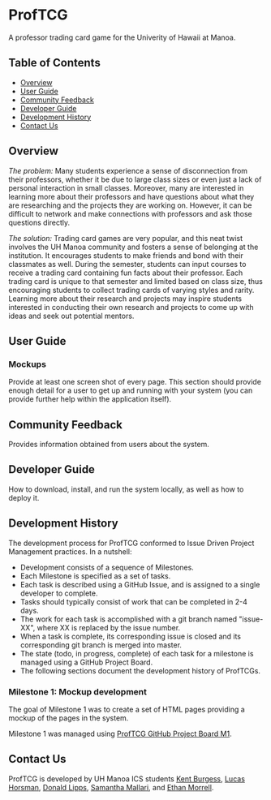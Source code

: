 # ProfTCG
A professor trading card game for the Univerity of Hawaii at Manoa.

## Table of Contents
- [Overview](#overview)
- [User Guide](#user-guide)
- [Community Feedback](#community-feedback)
- [Developer Guide](#developer-guide)
- [Development History](#development-history)
- [Contact Us](#contact-us)

## Overview
_The problem:_ Many students experience a sense of disconnection from their professors, whether it be due to large class sizes or even just a lack of personal interaction in small classes. Moreover, many are interested in learning more about their professors and have questions about what they are researching and the projects they are working on. However, it can be difficult to network and make connections with professors and ask those questions directly.

_The solution:_ Trading card games are very popular, and this neat twist involves the UH Manoa community and fosters a sense of belonging at the institution. It encourages students to make friends and bond with their classmates as well. During the semester, students can input courses to receive a trading card containing fun facts about their professor. Each trading card is unique to that semester and limited based on class size, thus encouraging students to collect trading cards of varying styles and rarity. Learning more about their research and projects may inspire students interested in conducting their own research and projects to come up with ideas and seek out potential mentors.

## User Guide
### Mockups
Provide at least one screen shot of every page. This section should provide enough detail for a user to get up and running with your system (you can provide further help within the application itself).

## Community Feedback
Provides information obtained from users about the system.

## Developer Guide
How to download, install, and run the system locally, as well as how to deploy it.

## Development History
The development process for ProfTCG conformed to Issue Driven Project Management practices. In a nutshell:

- Development consists of a sequence of Milestones.
- Each Milestone is specified as a set of tasks.
- Each task is described using a GitHub Issue, and is assigned to a single developer to complete.
- Tasks should typically consist of work that can be completed in 2-4 days.
- The work for each task is accomplished with a git branch named "issue-XX", where XX is replaced by the issue number.
- When a task is complete, its corresponding issue is closed and its corresponding git branch is merged into master.
- The state (todo, in progress, complete) of each task for a milestone is managed using a GitHub Project Board.
- The following sections document the development history of ProfTCGs.

### Milestone 1: Mockup development
The goal of Milestone 1 was to create a set of HTML pages providing a mockup of the pages in the system.

Milestone 1 was managed using [ProfTCG GitHub Project Board M1](https://github.com/orgs/ProfTCG/projects/3).

## Contact Us
ProfTCG is developed by UH Manoa ICS students [Kent Burgess](https://github.com/KentHB), [Lucas Horsman](https://github.com/lucashorsman), [Donald Lipps](https://github.com/lippsd), [Samantha Mallari](https://github.com/samallari), and [Ethan Morrell]((https://github.com/EthanMorrell)). 